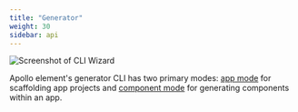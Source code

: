 ```yaml
---
title: "Generator"
weight: 30
sidebar: api
---
```


![Screenshot of CLI Wizard](../../../packages/create/create-screenshot.png)

Apollo element's generator CLI has two primary modes: [app mode](./app.md) for scaffolding app projects and [component mode](./component.md) for generating components within an app.
